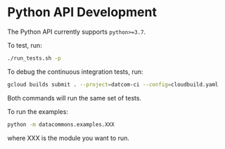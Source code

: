 # Python API Development

The Python API currently supports `python>=3.7`.

To test, run:

```bash
./run_tests.sh -p
```

To debug the continuous integration tests, run:

```bash
gcloud builds submit . --project=datcom-ci --config=cloudbuild.yaml
```

Both commands will run the same set of tests.

To run the examples:

```bash
python -m datacommons.examples.XXX
```

where XXX is the module you want to run.
